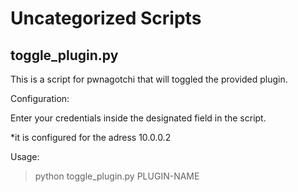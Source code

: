 # Uncategorized Scripts

## toggle_plugin.py

This is a script for pwnagotchi that will toggled the provided plugin.

Configuration:

Enter your credentials inside the designated field in the script.

*it is configured for the adress 10.0.0.2

Usage:
  
  > python toggle_plugin.py PLUGIN-NAME
